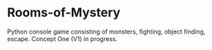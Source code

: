 Rooms-of-Mystery
================

Python console game consisting of monsters, fighting, object finding, escape. Concept One (V1) in progress.